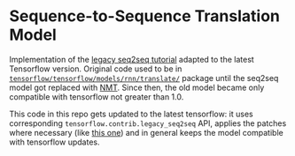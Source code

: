 # Sequence-to-Sequence Translation Model

Implementation of the [legacy seq2seq tutorial](https://www.tensorflow.org/versions/r1.0/tutorials/seq2seq)
adapted to the latest Tensorflow version. Original code used to be in
[`tensorflow/tensorflow/models/rnn/translate/`](https://github.com/tensorflow/tensorflow/tree/r0.7/tensorflow/models/rnn/translate)
package until the seq2seq model got replaced with [NMT](https://github.com/tensorflow/nmt).
Since then, the old model became only compatible with tensorflow not greater than 1.0.

This code in this repo gets updated to the latest tensorflow: it uses corresponding `tensorflow.contrib.legacy_seq2seq` API,
applies the patches where necessary (like [this one](https://github.com/tensorflow/tensorflow/issues/11157#issuecomment-353725791))
and in general keeps the model compatible with tensorflow updates.
